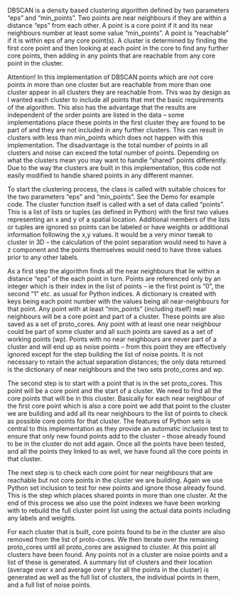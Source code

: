 DBSCAN is a density based clustering algorithm defined by two parameters “eps” and “min_points”.  Two points are near neighbours if they are within a distance “eps” from each other.  A point is a core point if it and its near neighbours number at least some value “min_points”.  A point is “reachable” if it is within eps of any core point(s).  A cluster is determined by finding the first core point and then looking at each point in the core to find any further core points, then adding in any points that are reachable from any core point in the cluster.   

Attention! In this implementation of DBSCAN points which are not core points in more than one cluster but are reachable from more than one cluster appear in all clusters they are reachable from. This was by design as I wanted each cluster to include all points that met the basic requirements of the algorithm. This also has the advantage that the results are independent of the order points are listed in the data – some implementations place these points in the first cluster they are found to be part of and they are not included in any further clusters. This can result in clusters with less than min_points which does not happen with this implementation.  The disadvantage is the total number of points in all clusters and noise can exceed the total number of points. Depending on what the clusters mean you may want to handle “shared” points differently. Due to the way the clusters are built in this implementation, this code not easily modified to handle shared points in any different manner. 

To start the clustering process, the class is called with suitable choices for the two parameters “eps” and “min_points”.  See the Demo for example code. 
The cluster function itself is called with a set of data called “points”.  This is a list of lists or tuples (as defined in Python) with the first two values representing an x and y of a spatial location. Additional members of the lists or tuples are ignored so points can be labeled or have weights or additional information following the x,y values.  It would be a very minor tweak to cluster in 3D – the calculation of the point separation would need to have a z component and the points themselves would need to have three values prior to any other labels.

As a first step the algorithm finds all the near neighbours that lie within a distance “eps” of the each point in turn.  Points are referenced only by an integer which is their index in the list of points – ie the first point is “0”, the second “1” etc. as usual for Python indices.  A dictionary is created with keys being each point number with the values being all near-neighbours for that point.  Any point with at least “min_points” (including itself) near neighbours will be a core point and part of a cluster.  These points are also saved as a set of proto_cores.  Any point with at least one near neighbour could be part of some cluster and all such points are saved as a set of working points (wp).  Points with no near neighbours are never part of a cluster and will end up as noise points – from this point they are effectively ignored except for the step building the list of noise points.   It is not necessary to retain the actual separation distances; the only data returned is the dictionary of near neighbours and the two sets proto_cores and wp. 

The second step is to start with a point that is in the set proto_cores.  This point will be a core point and the start of a cluster.  We need to find all the core points that will be in this cluster.  Basically for each near neighbour of the first core point which is also a core point we add that point to the cluster we are building and add all its near neighbours to the list of points to check as possible core points for that cluster.  The features of Python sets is central to this implementation as they provide an automatic inclusion test to ensure that only new found points add to the cluster – those already found to be in the cluster do not add again.  Once all the points have been tested, and all the points they linked to as well, we have found all the core points in that cluster.

The next step is to check each core point for near neighbours that are reachable but not core points in the cluster we are building.  Again we use Python set inclusion to test for new points and ignore those already found.  This is the step which places shared points in more than one cluster.  At the end of this process we also use the point indexes we have been working with to rebuild the full cluster point list using the actual data points including any labels and weights.  

For each cluster that is built, core points found to be in the cluster are also removed from the list of proto-cores. We then iterate over the remaining proto_cores until all proto_cores are assigned to cluster.  At this point all clusters have been found. Any points not in a cluster are noise points and a list of these is generated.  A summary list of clusters and their location (average over x and average over y for all the points in the cluster) is generated as well as the full list of clusters, the individual points in them, and a full list of noise points.
